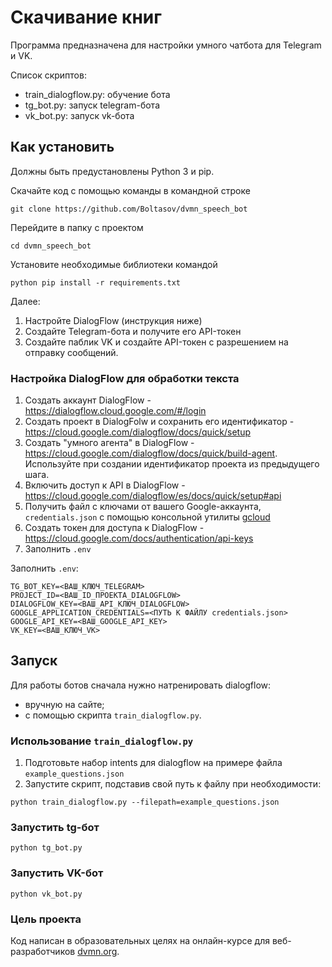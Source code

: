 # Скачивание книг

Программа предназначена для настройки умного чатбота для Telegram и VK.

Список скриптов:
- train_dialogflow.py: обучение бота
- tg_bot.py: запуск telegram-бота
- vk_bot.py: запуск vk-бота

## Как установить

Должны быть предустановлены Python 3 и pip.

Скачайте код с помощью команды в командной строке
```
git clone https://github.com/Boltasov/dvmn_speech_bot
```
Перейдите в папку с проектом
```
cd dvmn_speech_bot
```
Установите необходимые библиотеки командой
```
python pip install -r requirements.txt
```
Далее:
1. Настройте DialogFlow (инструкция ниже)
2. Создайте Telegram-бота и получите его API-токен
3. Создайте паблик VK и создайте API-токен с разрешением на отправку сообщений.

### Настройка DialogFlow для обработки текста
1. Создать аккаунт DialogFlow - https://dialogflow.cloud.google.com/#/login
2. Создать проект в DialogFolw и сохранить его идентификатор - https://cloud.google.com/dialogflow/docs/quick/setup
3. Создать "умного агента" в DialogFlow - https://cloud.google.com/dialogflow/docs/quick/build-agent. Используйте при создании идентификатор проекта из предыдущего шага.
4. Включить доступ к API в DialogFlow - https://cloud.google.com/dialogflow/es/docs/quick/setup#api
5. Получить файл с ключами от вашего Google-аккаунта, `credentials.json` с помощью консольной утилиты [gcloud](https://cloud.google.com/dialogflow/es/docs/quick/setup#sdk)
6. Создать токен для доступа к DialogFlow - https://cloud.google.com/docs/authentication/api-keys
7. Заполнить `.env` 

Заполнить `.env`:
```
TG_BOT_KEY=<ВАШ_КЛЮЧ_TELEGRAM>
PROJECT_ID=<ВАШ_ID_ПРОЕКТА_DIALOGFLOW>
DIALOGFLOW_KEY=<ВАШ_API_КЛЮЧ_DIALOGFLOW>
GOOGLE_APPLICATION_CREDENTIALS=<ПУТЬ К ФАЙЛУ credentials.json>
GOOGLE_API_KEY=<ВАШ_GOOGLE_API_KEY>
VK_KEY=<ВАШ_КЛЮЧ_VK>
```

## Запуск
Для работы ботов сначала нужно натренировать dialogflow:
- вручную на сайте;
- с помощью скрипта `train_dialogflow.py`.

### Использование `train_dialogflow.py`
1. Подготовьте набор intents для dialogflow на примере файла `example_questions.json`
2. Запустите скрипт, подставив свой путь к файлу при необходимости:
```commandline
python train_dialogflow.py --filepath=example_questions.json
```

### Запустить tg-бот
```commandline
python tg_bot.py
```

### Запустить VK-бот
```commandline
python vk_bot.py
```
### Цель проекта

Код написан в образовательных целях на онлайн-курсе для веб-разработчиков [dvmn.org](https://dvmn.org/).